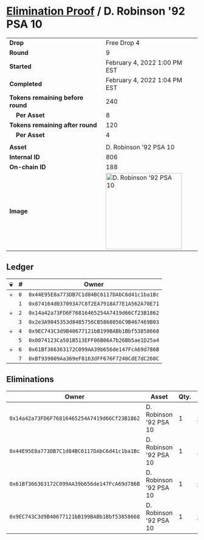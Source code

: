 # [Elimination Proof](./readme.md) / D. Robinson &#039;92 PSA 10

|||
|---|---|
| **Drop** | Free Drop 4 |
| **Round** | 9 |
| **Started** | February 4, 2022 1:00 PM EST |
| **Completed** | February 4, 2022 1:04 PM EST |
| **Tokens remaining before round** | 240 |
| **&nbsp;&nbsp;&nbsp;&nbsp;Per Asset** | 8 |
| **Tokens remaining after round** | 120 |
| **&nbsp;&nbsp;&nbsp;&nbsp;Per Asset** | 4 |
| | |
| **Asset** | D. Robinson &#039;92 PSA 10 |
| **Internal ID** | 806 |
| **On-chain ID** | 188 |
| **Image** | <img src="https://tcdn.blokpax.com/957181fa-d410-461c-8c25-8b59d2963be1/e04cc687b491209d8e766c88cf8be92cd520e45d596749bc531cb84c4895e628.jpg" height="200" alt="D. Robinson &#039;92 PSA 10" /> |

## Ledger

| 💀 | # | Owner |
| --- | --- | --- |
| 💀 | `0` | `0x44E95E8a773DB7C1d84BC6117DAbC6d41c1ba1Bc` |
|  | `1` | `0x874164d037093A7C8f2EA7918A77E1A562A70E71` |
| 💀 | `2` | `0x14a42a73FD6F76816465254A7419d66Cf23B1862` |
|  | `3` | `0x2e3A9045353d8485756CB5868056C9B467469B03` |
| 💀 | `4` | `0x9EC743C3d9B40677121bB199BABb1Bbf53858668` |
|  | `5` | `0x0074123Ca501B513EFF06B06A7b26Bb5ae1D25a4` |
| 💀 | `6` | `0x61Bf366363172C099AA39b656de147FcA69d786B` |
|  | `7` | `0xBf939009Aa369eF8163dFF676F7240CdE7dC260C` |


## Eliminations

| Owner | Asset | Qty. | Transaction |
| --- | --- | --- | --- |
| `0x14a42a73FD6F76816465254A7419d66Cf23B1862` | D. Robinson '92 PSA 10 | 1 | [Polygonscan](https://polygonscan.com/tx/0x4c9c1f266707121b1556862cc557d1ab62e8f99b1d94064244727828ee7faacb) |
| `0x44E95E8a773DB7C1d84BC6117DAbC6d41c1ba1Bc` | D. Robinson '92 PSA 10 | 1 | [Polygonscan](https://polygonscan.com/tx/0xad461a73e942dbe1ce35da9b4aae775507b3b8546e767bc355296831844536e8) |
| `0x61Bf366363172C099AA39b656de147FcA69d786B` | D. Robinson '92 PSA 10 | 1 | [Polygonscan](https://polygonscan.com/tx/0xc3ee38c680b0f9a2cb0becce673a654a0953c42b1c58b535dd731beda017a8c7) |
| `0x9EC743C3d9B40677121bB199BABb1Bbf53858668` | D. Robinson '92 PSA 10 | 1 | [Polygonscan](https://polygonscan.com/tx/0xc11a93960635e04ac2f166c7e14f3548d6f52f7a7942941ee554ea7e7e52dd8e) |
